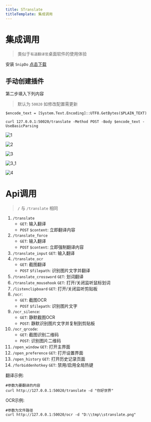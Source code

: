 ```yaml
---
title: STranslate
titleTemplate: 集成调用
---
```


# 集成调用

> 类似于`有道翻译官`桌面软件的使用体验

<!-- ![snipdo](/img/snipdo.gif) -->

安装 `SnipDo` [点击下载](https://apps.microsoft.com/detail/9npz2tvkjvt7?hl=zh-cn&gl=CN)

## 手动创建插件

第二步填入下列内容
> 默认为 `50020` 如修改配置需更新

```shell
$encode_text = [System.Text.Encoding]::UTF8.GetBytes($PLAIN_TEXT)

curl 127.0.0.1:50020/translate -Method POST -Body $encode_text -UseBasicParsing
```

![1](/img/snipdo_1.png)

![2](/img/snipdo_2.png)

![3](/img/snipdo_3.png)

![3_1](/img/snipdo_3_1.png)

![4](/img/snipdo_4.png)


# Api调用

> `/` 与 `/translate` 相同

1. `/translate`
    - `GET`: 输入翻译
    - `POST` `$content`: 立即翻译内容
2. `/translate_force`
    - `GET`: 输入翻译
    - `POST` `$content`: 立即强制翻译内容
3. `/translate_input` `GET`: 输入翻译
4. `/translate_ocr`
    - `GET`: 截图翻译
    - `POST` `$filepath`: 识别图片文字并翻译
5. `/translate_crossword` `GET`: 划词翻译
6. `/translate_mousehook` `GET`: 打开/关闭监听鼠标划词
7. `/listenclipboard` `GET`: 打开/关闭监听剪贴板
8. `/ocr`:
    - `GET`: 截图OCR
    - `POST` `$filepath`: 识别图片文字
9. `/ocr_silence`:
    - `GET`: 静默截图OCR
    - `POST`: 静默识别图片文字并复制到剪贴板
10. `/ocr_qrcode`:
    - `GET`: 截图识别二维码
    - `POST`: 识别图片二维码
11. `/open_window` `GET`: 打开主界面
12. `/open_preference` `GET`: 打开设置界面
13. `/open_history` `GET`: 打开历史记录页面
14. `/forbiddenhotkey` `GET`: 禁用/启用全局热键

翻译示例:

```shell
#参数为要翻译的内容
curl http://127.0.0.1:50020/translate -d "你好世界"
```

OCR示例:

```shell
#参数为文件路径
curl http://127.0.0.1:50020/ocr -d "D:\\tmp\\stranslate.png"
```